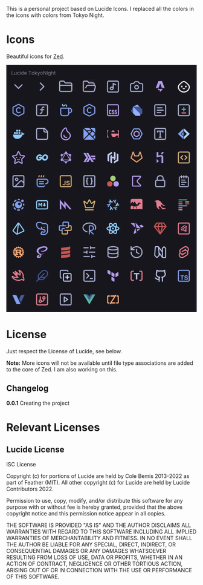 This is a personal project based on Lucide Icons.
I replaced all the colors in the icons with colors from Tokyo Night.

# Icons

Beautiful icons for [Zed](https://zed.dev).

![Preview Image](/images/preview-icons.webp)

# License

Just respect the License of Lucide, see below.

**Note:** More icons will not be available until file type associations are added to the core of Zed. I am also working on this.

## Changelog

**0.0.1** 
Creating the project

# Relevant Licenses

## Lucide License
ISC License

Copyright (c) for portions of Lucide are held by Cole Bemis 2013-2022 as part of Feather (MIT). All other copyright (c) for Lucide are held by Lucide Contributors 2022.

Permission to use, copy, modify, and/or distribute this software for any purpose with or without fee is hereby granted, provided that the above copyright notice and this permission notice appear in all copies.

THE SOFTWARE IS PROVIDED "AS IS" AND THE AUTHOR DISCLAIMS ALL WARRANTIES WITH REGARD TO THIS SOFTWARE INCLUDING ALL IMPLIED WARRANTIES OF MERCHANTABILITY AND FITNESS. IN NO EVENT SHALL THE AUTHOR BE LIABLE FOR ANY SPECIAL, DIRECT, INDIRECT, OR CONSEQUENTIAL DAMAGES OR ANY DAMAGES WHATSOEVER RESULTING FROM LOSS OF USE, DATA OR PROFITS, WHETHER IN AN ACTION OF CONTRACT, NEGLIGENCE OR OTHER TORTIOUS ACTION, ARISING OUT OF OR IN CONNECTION WITH THE USE OR PERFORMANCE OF THIS SOFTWARE.
